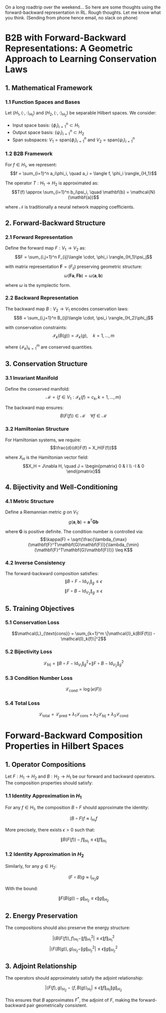 On a long roadtrip over the weekend... So here are some thoughts using the forward-backward representation in RL. Rough thoughts. Let me know what you think. (Sending from phone hence email, no slack on phone)

# B2B with Forward-Backward Representations: A Geometric Approach to Learning Conservation Laws

## 1. Mathematical Framework

### 1.1 Function Spaces and Bases
Let $(H_1, \langle \cdot, \cdot \rangle_{H_1})$ and $(H_2, \langle \cdot, \cdot \rangle_{H_2})$ be separable Hilbert spaces. We consider:

- Input space basis: $\{\phi_i\}_{i=1}^n \subset H_1$
- Output space basis: $\{\psi_i\}_{i=1}^n \subset H_2$
- Span subspaces: $V_1 = \text{span}\{\phi_i\}_{i=1}^n$ and $V_2 = \text{span}\{\psi_i\}_{i=1}^n$

### 1.2 B2B Framework
For $f \in H_1$, we represent:
$$f = \sum_{i=1}^n a_i\phi_i, \quad a_i = \langle f, \phi_i \rangle_{H_1}$$

The operator $T: H_1 \rightarrow H_2$ is approximated as:
$$T(f) \approx \sum_{i=1}^n b_i\psi_i, \quad \mathbf{b} = \mathcal{N}(\mathbf{a})$$

where $\mathcal{N}$ is traditionally a neural network mapping coefficients.

## 2. Forward-Backward Structure

### 2.1 Forward Representation
Define the forward map $F: V_1 \rightarrow V_2$ as:
$$F = \sum_{i,j=1}^n F_{ij}\langle \cdot, \phi_i \rangle_{H_1}\psi_j$$

with matrix representation $\mathbf{F} = (F_{ij})$ preserving geometric structure:
$$\omega(\mathbf{F}\mathbf{a}, \mathbf{F}\mathbf{b}) = \omega(\mathbf{a}, \mathbf{b})$$

where $\omega$ is the symplectic form.

### 2.2 Backward Representation
The backward map $B: V_2 \rightarrow V_1$ encodes conservation laws:
$$B = \sum_{i,j=1}^n B_{ij}\langle \cdot, \psi_i \rangle_{H_2}\phi_j$$

with conservation constraints:
$$\mathcal{I}_k(B(g)) = \mathcal{I}_k(g), \quad k=1,\ldots,m$$

where $\{\mathcal{I}_k\}_{k=1}^m$ are conserved quantities.

## 3. Conservation Structure

### 3.1 Invariant Manifold
Define the conserved manifold:
$$\mathcal{M} = \{f \in V_1: \mathcal{I}_k(f) = c_k, k=1,\ldots,m\}$$

The backward map ensures:
$$B(F(f)) \in \mathcal{M} \quad \forall f \in \mathcal{M}$$

### 3.2 Hamiltonian Structure
For Hamiltonian systems, we require:
$$\frac{d}{dt}F(f) = X_H(F(f))$$

where $X_H$ is the Hamiltonian vector field:
$$X_H = J\nabla H, \quad J = \begin{pmatrix} 0 & I \\ -I & 0 \end{pmatrix}$$

## 4. Bijectivity and Well-Conditioning

### 4.1 Metric Structure
Define a Riemannian metric $g$ on $V_1$:
$$g(\mathbf{a}, \mathbf{b}) = \mathbf{a}^T\mathbf{G}\mathbf{b}$$

where $\mathbf{G}$ is positive definite. The condition number is controlled via:
$$\kappa(F) = \sqrt{\frac{\lambda_{\max}(\mathbf{F}^T\mathbf{G}\mathbf{F})}{\lambda_{\min}(\mathbf{F}^T\mathbf{G}\mathbf{F})}} \leq K$$

### 4.2 Inverse Consistency
The forward-backward composition satisfies:
$$\|B \circ F - \text{Id}_{V_1}\|_g \leq \epsilon$$
$$\|F \circ B - \text{Id}_{V_2}\|_g \leq \epsilon$$

## 5. Training Objectives

### 5.1 Conservation Loss
$$\mathcal{L}_{\text{cons}} = \sum_{k=1}^m \|\mathcal{I}_k(B(F(f))) - \mathcal{I}_k(f)\|^2$$

### 5.2 Bijectivity Loss
$$\mathcal{L}_{\text{bij}} = \|B \circ F - \text{Id}_{V_1}\|_g^2 + \|F \circ B - \text{Id}_{V_2}\|_g^2$$

### 5.3 Condition Number Loss
$$\mathcal{L}_{\text{cond}} = \log(\kappa(F))$$

### 5.4 Total Loss
$$\mathcal{L}_{\text{total}} = \mathcal{L}_{\text{pred}} + \lambda_1\mathcal{L}_{\text{cons}} + \lambda_2\mathcal{L}_{\text{bij}} + \lambda_3\mathcal{L}_{\text{cond}}$$




# Forward-Backward Composition Properties in Hilbert Spaces

## 1. Operator Compositions

Let $F: H_1 \rightarrow H_2$ and $B: H_2 \rightarrow H_1$ be our forward and backward operators. The composition properties should satisfy:

### 1.1 Identity Approximation in $H_1$
For any $f \in H_1$, the composition $B \circ F$ should approximate the identity:

$$(B \circ F)f \approx I_{H_1}f$$

More precisely, there exists $\epsilon > 0$ such that:

$$\|B(F(f)) - f\|_{H_1} \leq \epsilon \|f\|_{H_1}$$

### 1.2 Identity Approximation in $H_2$
Similarly, for any $g \in H_2$:

$$(F \circ B)g \approx I_{H_2}g$$

With the bound:

$$\|F(B(g)) - g\|_{H_2} \leq \epsilon \|g\|_{H_2}$$

## 2. Energy Preservation

The compositions should also preserve the energy structure:

$$|\langle B(F(f)), f \rangle_{H_1} - \|f\|^2_{H_1}| \leq \epsilon \|f\|^2_{H_1}$$
$$|\langle F(B(g)), g \rangle_{H_2} - \|g\|^2_{H_2}| \leq \epsilon \|g\|^2_{H_2}$$

## 3. Adjoint Relationship

The operators should approximately satisfy the adjoint relationship:

$$|\langle F(f), g \rangle_{H_2} - \langle f, B(g) \rangle_{H_1}| \leq \epsilon \|f\|_{H_1}\|g\|_{H_2}$$

This ensures that $B$ approximates $F^*$, the adjoint of $F$, making the forward-backward pair geometrically consistent.
